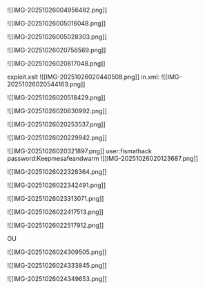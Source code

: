 ![[IMG-20251026004956482.png]]

![[IMG-20251026005016048.png]]

![[IMG-20251026005028303.png]]

![[IMG-20251026020756569.png]]

![[IMG-20251026020817048.png]]

exploit.xslt
![[IMG-20251026020440508.png]]
in.xml:
![[IMG-20251026020544163.png]]

![[IMG-20251026020518429.png]]

![[IMG-20251026020630992.png]]


![[IMG-20251026020253537.png]]


![[IMG-20251026020229942.png]]


![[IMG-20251026020321897.png]]
user:fismathack
password:Keepmesafeandwarm
![[IMG-20251026020123687.png]]

![[IMG-20251026022328364.png]]

![[IMG-20251026022342491.png]]

![[IMG-20251026023313071.png]]

![[IMG-20251026022417513.png]]

![[IMG-20251026022517912.png]]

OU 


![[IMG-20251026024309505.png]]

![[IMG-20251026024333845.png]]

![[IMG-20251026024349653.png]]


